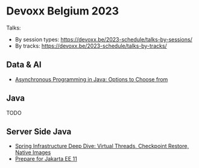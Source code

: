 # Devoxx Belgium 2023
Talks:
* By session types: https://devoxx.be/2023-schedule/talks-by-sessions/
* By tracks: https://devoxx.be/2023-schedule/talks-by-tracks/

## Data & AI
* [Asynchronous Programming in Java: Options to Choose from](https://github.com/ebd622/docs/tree/main/devoxx_be_2023/Java#asynchronous-programming-in-java-options-to-choose-from)

## Java
TODO
## Server Side Java
* [Spring Infrastructure Deep Dive: Virtual Threads, Checkpoint Restore, Native Images](https://github.com/ebd622/docs/tree/main/devoxx_be_2023/Server_Side_Java#spring-infrastructure-deep-dive-virtual-threads-checkpoint-restore-native-images)
* [Prepare for Jakarta EE 11](https://github.com/ebd622/docs/tree/main/devoxx_be_2023/Server_Side_Java#prepare-for-jakarta-ee-11)



